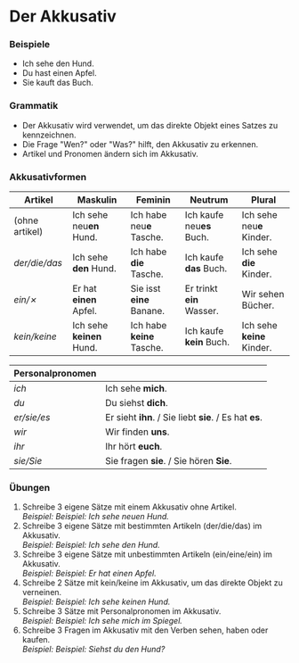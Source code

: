 # Der Akkusativ

### Beispiele

- Ich sehe den Hund.
- Du hast einen Apfel.
- Sie kauft das Buch.

### Grammatik

- Der Akkusativ wird verwendet, um das direkte Objekt eines Satzes zu kennzeichnen.
- Die Frage "Wen?" oder "Was?" hilft, den Akkusativ zu erkennen.
- Artikel und Pronomen ändern sich im Akkusativ.

### Akkusativformen

| Artikel        | Maskulin                  | Feminin                    | Neutrum                   | Plural                     |
| -------------- | ------------------------- | -------------------------- | ------------------------- | -------------------------- |
| (ohne artikel) | Ich sehe neu**en** Hund.  | Ich habe neu**e** Tasche.  | Ich kaufe neu**es** Buch. | Ich sehe neu**e** Kinder.  |
| _der/die/das_  | Ich sehe **den** Hund.    | Ich habe **die** Tasche.   | Ich kaufe **das** Buch.   | Ich sehe **die** Kinder.   |
| _ein/✗_        | Er hat **einen** Apfel.   | Sie isst **eine** Banane.  | Er trinkt **ein** Wasser. | Wir sehen Bücher.          |
| _kein/keine_   | Ich sehe **keinen** Hund. | Ich habe **keine** Tasche. | Ich kaufe **kein** Buch.  | Ich sehe **keine** Kinder. |

| Personalpronomen |                                                         |
| ---------------- | ------------------------------------------------------- |
| _ich_            | Ich sehe **mich**.                                      |
| _du_             | Du siehst **dich**.                                     |
| _er/sie/es_      | Er sieht **ihn**. / Sie liebt **sie**. / Es hat **es**. |
| _wir_            | Wir finden **uns**.                                     |
| _ihr_            | Ihr hört **euch**.                                      |
| _sie/Sie_        | Sie fragen **sie**. / Sie hören **Sie**.                |

### Übungen

1. Schreibe 3 eigene Sätze mit einem Akkusativ ohne Artikel.<br>
   _Beispiel: Beispiel: Ich sehe neuen Hund._
2. Schreibe 3 eigene Sätze mit bestimmten Artikeln (der/die/das) im Akkusativ.<br>
   _Beispiel: Beispiel: Ich sehe den Hund._
3. Schreibe 3 eigene Sätze mit unbestimmten Artikeln (ein/eine/ein) im Akkusativ.<br>
   _Beispiel: Beispiel: Er hat einen Apfel._
4. Schreibe 2 Sätze mit kein/keine im Akkusativ, um das direkte Objekt zu verneinen.<br>
   _Beispiel: Beispiel: Ich sehe keinen Hund._
5. Schreibe 3 Sätze mit Personalpronomen im Akkusativ.<br>
   _Beispiel: Beispiel: Ich sehe mich im Spiegel._
6. Schreibe 3 Fragen im Akkusativ mit den Verben sehen, haben oder kaufen.<br>
   _Beispiel: Beispiel: Siehst du den Hund?_
